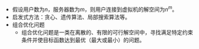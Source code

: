 * 假设用户数为$n$，服务器数为$m$，则用户连接到虚拟机的解空间为$n^m$。
* 启发式方法：贪心、遗传算法、局部搜索算法等。
* 组合优化问题
  * 组合优化问题是一类在离散的、有限的可行解空间中，寻找满足特定约束条件并使目标函数达到最优（最大或最小）的问题。    